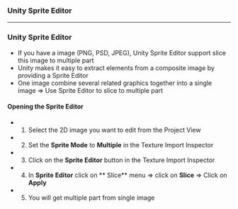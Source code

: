 ### Unity Sprite Editor

------------------------------------------------------------------------

### Unity Sprite Editor

* If you have a image (PNG, PSD, JPEG), Unity Sprite Editor support slice this image to multiple part
* Unity makes it easy to extract elements from a composite image by providing a Sprite Editor
* One image combine several related graphics together into a single image => Use Sprite Editor to slice to multiple part

#### Opening the Sprite Editor

* 1. Select the 2D image you want to edit from the Project View
* 2. Set the **Sprite Mode** to **Multiple** in the Texture Import Inspector
* 3. Click on the **Sprite Editor** button in the Texture Import Inspector
* 4. In **Sprite Editor** click on ** Slice** menu => click on **Slice** => Click on **Apply**
* 5. You will get multiple part from single image
